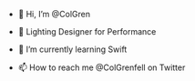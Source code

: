 - 👋 Hi, I’m @ColGren
- 👀 Lighting Designer for Performance
- 🌱 I’m currently learning Swift

- 📫 How to reach me @ColGrenfell on Twitter

<!---
ColGren/ColGren is a ✨ special ✨ repository because its `README.md` (this file) appears on your GitHub profile.
You can click the Preview link to take a look at your changes.
--->
